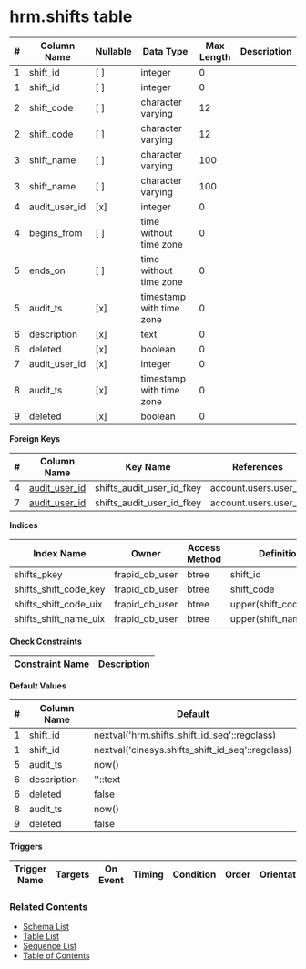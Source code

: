 # hrm.shifts table



| # | Column Name | Nullable | Data Type | Max Length | Description |
| --- | --- | --- | --- | --- | --- |
| 1 | shift_id | [ ] | integer | 0 |  |
| 1 | shift_id | [ ] | integer | 0 |  |
| 2 | shift_code | [ ] | character varying | 12 |  |
| 2 | shift_code | [ ] | character varying | 12 |  |
| 3 | shift_name | [ ] | character varying | 100 |  |
| 3 | shift_name | [ ] | character varying | 100 |  |
| 4 | audit_user_id | [x] | integer | 0 |  |
| 4 | begins_from | [ ] | time without time zone | 0 |  |
| 5 | ends_on | [ ] | time without time zone | 0 |  |
| 5 | audit_ts | [x] | timestamp with time zone | 0 |  |
| 6 | description | [x] | text | 0 |  |
| 6 | deleted | [x] | boolean | 0 |  |
| 7 | audit_user_id | [x] | integer | 0 |  |
| 8 | audit_ts | [x] | timestamp with time zone | 0 |  |
| 9 | deleted | [x] | boolean | 0 |  |



**Foreign Keys**

| # | Column Name | Key Name | References |
| --- | --- | --- | --- |
| 4 | [audit_user_id](../account/users.md) | shifts_audit_user_id_fkey | account.users.user_id |
| 7 | [audit_user_id](../account/users.md) | shifts_audit_user_id_fkey | account.users.user_id |



**Indices**

| Index Name | Owner | Access Method | Definition | Description |
| --- | --- | --- | --- | --- |
| shifts_pkey | frapid_db_user | btree | shift_id |  |
| shifts_shift_code_key | frapid_db_user | btree | shift_code |  |
| shifts_shift_code_uix | frapid_db_user | btree | upper(shift_code::text) |  |
| shifts_shift_name_uix | frapid_db_user | btree | upper(shift_name::text) |  |



**Check Constraints**

| Constraint Name | Description |
| --- | --- |



**Default Values**

| # | Column Name | Default |
| --- | --- | --- |
| 1 | shift_id | nextval('hrm.shifts_shift_id_seq'::regclass) |
| 1 | shift_id | nextval('cinesys.shifts_shift_id_seq'::regclass) |
| 5 | audit_ts | now() |
| 6 | description | ''::text |
| 6 | deleted | false |
| 8 | audit_ts | now() |
| 9 | deleted | false |


**Triggers**

| Trigger Name | Targets | On Event | Timing | Condition | Order | Orientation | Description |
| --- | --- | --- | --- | --- | --- | --- | --- |


### Related Contents
* [Schema List](../../schemas.md)
* [Table List](../../tables.md)
* [Sequence List](../../sequences.md)
* [Table of Contents](../../README.md)

